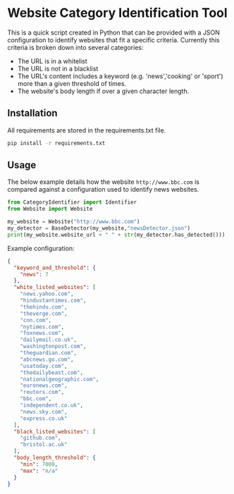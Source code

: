 # Website Category Identification Tool
This is a quick script created in Python that can be provided with a JSON configuration to identify websites that fit a specific criteria. Currently this criteria is broken down into several categories:
- The URL is in a whitelist
- The URL is not in a blacklist
- The URL's content includes a keyword (e.g. 'news','cooking' or 'sport') more than a given threshold of times. 
- The website's body length if over a given character length.

## Installation
All requirements are stored in the requirements.txt file. 
```bash
pip install -r requirements.txt
```

## Usage 
The below example details how the website ``http://www.bbc.com`` is compared against a configuration used to identify news websites. 
```python
from CategoryIdentifier import Identifier
from Website import Website

my_website = Website("http://www.bbc.com")
my_detector = BaseDetector(my_website,"newsDetector.json")
print(my_website.website_url + " " + str(my_detector.has_detected()))
```
Example configuration:

```json
{
  "keyword_and_threshold": {
    "news": 7
  },
  "white_listed_websites": [
    "news.yahoo.com",
    "hindustantimes.com",
    "thehindu.com",
    "theverge.com",
    "cnn.com",
    "nytimes.com",
    "foxnews.com",
    "dailymail.co.uk",
    "washingtonpost.com",
    "theguardian.com",
    "abcnews.go.com",
    "usatoday.com",
    "thedailybeast.com",
    "nationalgeographic.com",
    "euronews.com",
    "reuters.com",
    "bbc.com",
    "independent.co.uk",
    "news.sky.com",
    "express.co.uk"
  ],
  "black_listed_websites": [
    "github.com",
    "bristol.ac.uk"
  ],
  "body_length_threshold": {
    "min": 7000,
    "max": "n/a"
  }
}
```
